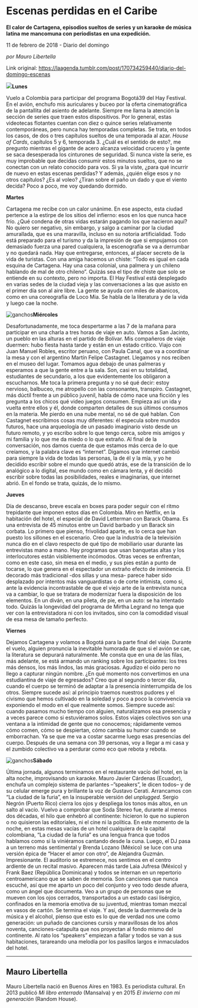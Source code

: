 # Escenas perdidas en el Caribe

**El calor de Cartagena, episodios sueltos de series y un karaoke de música latina me mancomuna con periodistas en una expedición.**

11 de febrero de 2018 - Diario del domingo

_por Mauro Libertella_

Link original: https://laagenda.tumblr.com/post/170734259440/diario-del-domingo-escenas

![](https://64.media.tumblr.com/b0e5f051a5add67e888808f5b6793ec6/tumblr_inline_pjzt1jFAnA1t6q87u_500.jpg)**Lunes**  

Vuelo a Colombia para participar del programa Bogotá39 del Hay Festival. En el avión, enchufo mis auriculares y buceo por la oferta cinematográfica de la pantallita del asiento de adelante. Siempre me llama la atención la sección de series que traen estos dispositivos. Por lo general, estas videotecas flotantes cuentan con diez o quince series relativamente contemporáneas, pero nunca hay temporadas completas. Se trata, en todos los casos, de dos o tres capítulos sueltos de una temporada al azar. *House of Cards*, capítulos 5 y 6, temporada 3. ¿Cuál es el sentido de esto?, me pregunto mientras el gigante de acero alcanza velocidad crucero y la gente se saca desesperada los cinturones de seguridad. Si nunca viste la serie, es muy improbable que decidas consumir estos minutos sueltos, que no se conectan con un relato conocido para vos. Si ya la viste, ¿para qué incurrir de nuevo en estas escenas perdidas? Y además, ¿quién elige esos y no otros capítulos? ¿Es al voleo? ¿Tiran sobre el paño un dado y que el viento decida? Poco a poco, me voy quedando dormido.

**Martes**  

Cartagena me recibe con un calor unánime. En ese aspecto, esta ciudad pertence a la estirpe de los sitios del infierno: esos en los que nunca hace frío. ¿Qué condena de otras vidas estarán pagando los que nacieron aquí? No quiero ser negativo, sin embargo, y salgo a caminar por la ciudad amurallada, que es una maravilla, incluso en su notoria artificialidad. Todo está preparado para el turismo y da la impresión de que si empujamos con demasiado fuerza una pared cualquiera, la escenografía se va a derrumbar y no quedará nada. Hay que entregarse, entonces, al placer secreto de la vida de turistas. Con una amiga hacemos un chiste: “Todo es igual en cada esquina de Cartagena. Hay una casa colonial, una palmera y un chileno hablando de mal de otro chileno”. Quizás sea el tipo de chiste que solo se entiende en su contexto, pero no importa. El Hay Festival está desplegado en varias sedes de la ciudad vieja y las conversaciones a las que asisto en el primer día son al aire libre. La gente se ayuda con miles de abanicos, como en una coreografía de Loco Mia. Se habla de la literatura y de la vida y luego cae la noche. 

![ganchos](https://64.media.tumblr.com/68ffb7614e1d20cf97ca08ee317d808a/tumblr_inline_pjzt1ks72f1t6q87u_500.jpg)**Miércoles**  

Desafortunadamente, me toca despertarme a las 7 de la mañana para participar en una charla a tres horas de viaje en auto. Vamos a San Jacinto, un pueblo en las alturas en el partido de Bolívar. Mis compañeros de viaje duermen: hubo fiesta hasta tarde y están en un estado crítico. Viajo con Juan Manuel Robles, escritor peruano, con Paula Canal, que va a coordinar la mesa y con el argentino Martín Felipe Castagnet. Llegamos y nos reciben en el museo del lugar. Tomamos agua debajo de unas palmeras y esperamos a que la gente entre a la sala. Son, casi en su totalidad, estudiantes de secundario, a los que evidentemente los obligaron a escucharnos. Me toca la primera pregunta y no sé qué decir: estoy nervioso, balbuceo, me atropello con las consonantes, transpiro. Castagnet, más dúctil frente a un público juvenil, habla de cómo nace una ficción y les pregunta a los chicos qué video juegos consumen. Empieza así un ida y vuelta entre ellos y él, donde comparten detalles de sus últimos consumos en la materia. Me pierdo en una nube mental, no sé de qué hablan. Con Castagnet escribimos cosas muy diferentes: él especula sobre mundos futuros, hace una arqueología de un pasado imaginario visto desde un futuro remoto, y yo escribo sobre lo que tengo cerca, sobre mis amigos y mi familia y lo que me da miedo o lo que extraño. Al final de la conversación, nos damos cuenta de que estamos más cerca de lo que creíamos, y la palabra clave es “internet”. Digamos que internet cambió para siempre la vida de todas las personas, la de él y la mía, y yo he decidido escribir sobre el mundo que quedó atrás, ese de la transición de lo analógico a lo digital, ese mundo como en cámara lenta, y él decidió escribir sobre todas las posibilidades, reales e imaginarias, que internet abrió. En el fondo se trata, quizás, de lo mismo. 

**Jueves**  

Día de descanso, breve escala en boxes para poder seguir con el ritmo trepidante que imponen estos días en Colombia. Miro en Netflix, en la habitación del hotel, el especial de David Letterman con Barack Obama. Es una entrevista de 45 minutos entre un David barbado y un Barack sin corbata. Lo primero que pienso, frivolidad aparte, es lo cerca que han puesto los sillones en el escenario. Creo que la industria de la televisión nunca dio en el clavo respecto de qué tipo de mobiliario usar durante las entrevistas mano a mano. Hay programas que usan banquetas altas y los interlocutores están visiblemente incómodos. Otras veces se enfrentan, como en este caso, sin mesa en el medio, y sus pies están a punto de tocarse, lo que genera en el espectador un extraño efecto de inminencia. El decorado más tradicional -dos sillas y una mesa- parece haber sido desplazado por intentos más vanguardistas o de corte intimista, como si, ante la evidencia incontrastable de que el viejo arte de la entrevista nunca va a cambiar, lo que se tratara de modernizar fuera la disposición de los elementos. En un diván, en una pileta, de pie, en un auto: se ha intentado todo. Quizás la longevidad del programa de Mirtha Legrand no tenga que ver con la entrevistadora ni con los invitados, sino con la comodidad visual de esa mesa de tamaño perfecto. 

**Viernes**  

Dejamos Cartagena y volamos a Bogotá para la parte final del viaje. Durante el vuelo, alguien pronuncia la inevitable humorada de que si el avión se cae, la literatura se depurará naturalmente. Me consta que en una de las filas, más adelante, se está armando un ranking sobre los participantes: los tres más densos, los más lindos, las más graciosas. Agudizo el oído pero no llego a capturar ningún nombre. ¿En qué momento nos convertimos en una estudiantina de viaje de egresados? Creo que al segundo o tercer día, cuando el cuerpo se terminó de adaptar a la presencia ininterrumpida de los otros. Siempre sucede así: al principio traemos nuestros pudores y el civismo que hemos cultivado en la soledad y poco a poco la convivencia va exponiendo el modo en el que realmente somos. Siempre sucede así: cuando pasamos mucho tiempo con alguien, naturalizamos esa presencia y a veces parece como si estuviéramos solos. Estos viajes colectivos son una ventana a la intimidad de gente que no conocemos; rápidamente vemos cómo comen, cómo se despiertan, cómo cambia su humor cuando se emborrachan. Ya se que me va a costar sacarme luego esas presencias del cuerpo. Después de una semana con 39 personas, voy a llegar a mi casa y el zumbido colectivo va a perdurar como eco que rebota y rebota. 

![ganchos](https://64.media.tumblr.com/1a599b61c1dc15d571f9b625b0c82415/tumblr_inline_pjzt1kPbwj1t6q87u_500.jpg)**Sábado**  

Última jornada, algunos terminamos en el restaurante vacío del hotel, en la alta noche, improvisando un karaoke. Mauro Javier Cárdenas (Ecuador), enchufa un complejo sistema de parlantes –”speakers”, le dicen todos– y de su celular emerge pura y brillante la voz de Gustavo Cerati. Arrancamos con “La ciudad de la furia”, en la insuperable versión del *unplugged*. Sergio Negrón (Puerto Rico) cierra los ojos y despliega los tonos más altos, en un salto al vacío. Vuelvo a comprobar que Soda Stereo fue, durante al menos dos décadas, el hilo que enhebró al continente: hicieron lo que no supieron o no quisieron las editoriales, ni el cine ni la política. En este momento de la noche, en estas mesas vacías de un hotel cualquiera de la capital colombiana, “La ciudad de la furia” es una lengua franca que todos hablamos como si la viniéramos cantando desde la cuna. Luego, el DJ pasa a un terreno más sentimental y Brenda Lozano (México) se luce con una versión épica de “Hacer el amor con otro”, de Alejandra Guzmán. Impresionante. El auditorio se estremece, nos sentimos en el centro ardiente de un recital masivo. Aparecen más tarde Laia Jufresa (México) y Frank Baez (República Dominicana) y todos se internan en un repertorio centroamericano que se saben de memoria. Son canciones que nunca escuché, así que me aparto un poco del conjunto y veo todo desde afuera, como un ángel que documenta. Veo a un grupo de personas que se mueven con los ojos cerrados, transportados a un estado casi lisérgico, confinados en la memoria emotiva de su juventud, mientras toman mezcal en vasos de cartón. Se termina el viaje. Y así, desde la duermevela de la música y el alcohol, pienso que esto es lo que de verdad nos une como generación: un puñado de canciones cursis y maravillosas de los años noventa, canciones-catapulta que nos proyectan al fondo mismo del continente. Al rato los “speakers” empiezan a fallar y todos se van a sus habitaciones, tarareando una melodía por los pasillos largos e inmaculados del hotel. 

  




---

Mauro Libertella
----------------

 Mauro Libertella nació en Buenos Aires en 1983. Es periodista cultural. En 2013 publicó *Mi libro enterrado* (Mansalva) y en 2015 *El invierno con mi generación* (Random House).


